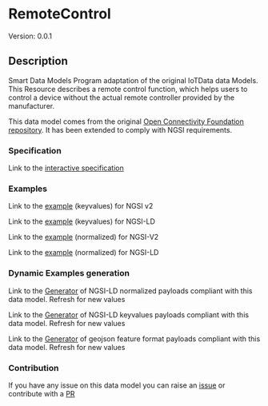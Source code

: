 # RemoteControl
Version: 0.0.1

## Description 

Smart Data Models Program adaptation of the original IoTData data Models. This Resource describes a remote control function, which helps users to control a device without the actual remote controller provided by the manufacturer.

This data model comes from the original [Open Connectivity Foundation repository](https://github.com/openconnectivityfoundation/IoTDataModels). It has been extended to comply with NGSI requirements.
### Specification

Link to the [interactive specification](https://swagger.lab.fiware.org/?url=https://smart-data-models.github.io/dataModel.OCF/RemoteControl/swagger.yaml)
### Examples

Link to the [example](https://smart-data-models.github.io/dataModel.OCF/RemoteControl/examples/example.json) (keyvalues) for NGSI v2

Link to the [example](https://smart-data-models.github.io/dataModel.OCF/RemoteControl/examples/example.jsonld) (keyvalues) for NGSI-LD

Link to the [example](https://smart-data-models.github.io/dataModel.OCF/RemoteControl/examples/example-normalized.json) (normalized) for NGSI-V2

Link to the [example](https://smart-data-models.github.io/dataModel.OCF/RemoteControl/examples/example-normalized.jsonld) (normalized) for NGSI-LD
### Dynamic Examples generation

Link to the [Generator](https://smartdatamodels.org/extra/ngsi-ld_generator.php?schemaUrl=https://raw.githubusercontent.com/smart-data-models/dataModel.OCF/master/RemoteControl/schema.json&email=info@smartdatamodels.org) of NGSI-LD normalized payloads compliant with this data model. Refresh for new values

Link to the [Generator](https://smartdatamodels.org/extra/ngsi-ld_generator_keyvalues.php?schemaUrl=https://raw.githubusercontent.com/smart-data-models/dataModel.OCF/master/RemoteControl/schema.json&email=info@smartdatamodels.org) of NGSI-LD keyvalues payloads compliant with this data model. Refresh for new values

Link to the [Generator](https://smartdatamodels.org/extra/geojson_features_generator.php?schemaUrl=https://raw.githubusercontent.com/smart-data-models/dataModel.OCF/master/RemoteControl/schema.json&email=info@smartdatamodels.org) of geojson feature format payloads compliant with this data model. Refresh for new values
### Contribution

 If you have any issue on this data model you can raise an [issue](https://github.com/smart-data-models/dataModel.OCF/issues)  or contribute with a [PR](https://github.com/smart-data-models/dataModel.OCF/pulls)